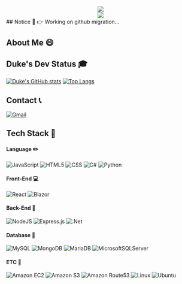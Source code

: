 <!-- ![header](https://capsule-render.vercel.app/api?type=waving&color=timeGradient&text=&animation=twinkling&fontSize=35&fontAlignY=40&fontAlign=70&height=250)
[![Typing SVG](https://readme-typing-svg.demolab.com?font=Alkatra&weight=500&size=45&duration=4000&pause=3&color=6994CDEE&center=false&vCenter=false&multiline=true&repeat=true&width=1000&height=100&lines=Welcome+to+Duke's+GitHub!👋)](https://git.io/typing-svg) -->

<div align="center">
  <img src="https://capsule-render.vercel.app/api?type=waving&color=timeGradient&text=&animation=twinkling&fontSize=35&fontAlignY=40&fontAlign=70&height=250"/>
  <br/>
  <a href="https://git.io/typing-svg">
    <img src="https://readme-typing-svg.demolab.com?font=Alkatra&weight=500&size=45&duration=4000&pause=3&color=6994CDEE&center=false&vCenter=false&multiline=true&repeat=true&width=1000&height=100&lines=Welcome+to+Duke's+GitHub!👋"/>
  </a>
</div>
## Notice 📣
👉 Working on github migration...

## About Me 😄

## Duke's Dev Status 🎓
[![Duke's GitHub stats](https://github-readme-stats.vercel.app/api?username=DUKE506&hide=stars,contribs&count_private=true&show_icons=true)](https://github.com/DUKE506/github-readme-stats)
﻿[![Top Langs](https://github-readme-stats.vercel.app/api/top-langs/?username=DUKE506&langs_count=10&layout=compact)](https://github.com/DUKE506/DUKE506)﻿

## Contact 📞
[![Gmail](https://img.shields.io/badge/Gmail-D14836?style=flat-square&logo=Gmail&logoColor=white&&link=mailto:dukebs1128@gmail.com)](mailto:dukebs1128@gmail.com)

## Tech Stack 🔨

#### Language ✏️
![JavaScript](https://img.shields.io/badge/javascript-%23F7DF1E.svg?style=for-the-badge&logo=Javascript&logoColor=black)
![HTML5](https://img.shields.io/badge/html5-%23E34F26.svg?style=for-the-badge&logo=html5&logoColor=white)
![CSS](https://img.shields.io/badge/css3-%231572B6.svg?style=for-the-badge&logo=css3&logoColor=white)
![C#](https://img.shields.io/badge/c%23-%23512BD4.svg?style=for-the-badge&logo=csharp&logoColor=white)
![Python](https://img.shields.io/badge/python-3670A0?style=for-the-badge&logo=python&logoColor=ffdd54)

#### Front-End :computer:
![React](https://img.shields.io/badge/react-%2320232a.svg?style=for-the-badge&logo=react&logoColor=%2361DAFB)
![Blazor](https://img.shields.io/badge/blazor-%235C2D91.svg?style=for-the-badge&logo=blazor&logoColor=white)

#### Back-End :wrench:
![NodeJS](https://img.shields.io/badge/node.js-6DA55F?style=for-the-badge&logo=node.js&logoColor=white)
![Express.js](https://img.shields.io/badge/express.js-%23404d59.svg?style=for-the-badge&logo=express&logoColor=%2361DAFB)
![.Net](https://img.shields.io/badge/.NET-5C2D91?style=for-the-badge&logo=.net&logoColor=white)

#### Database :postbox:
![MySQL](https://img.shields.io/badge/mysql-4479A1.svg?style=for-the-badge&logo=mysql&logoColor=white)
![MongoDB](https://img.shields.io/badge/MongoDB-%234ea94b.svg?style=for-the-badge&logo=mongodb&logoColor=white)
![MariaDB](https://img.shields.io/badge/MariaDB-003545?style=for-the-badge&logo=mariadb&logoColor=white)
![MicrosoftSQLServer](https://img.shields.io/badge/Microsoft%20SQL%20Server-CC2927?style=for-the-badge&logo=microsoft%20sql%20server&logoColor=white)

#### ETC :house_with_garden:
![Amazon EC2](https://img.shields.io/badge/Amazon%20EC2-%23FF9900.svg?style=for-the-badge&logo=Amazon-EC2&logoColor=white)
![Amazon S3](https://img.shields.io/badge/AWS%20S3-%23569A31.svg?style=for-the-badge&logo=Amazon-S3&logoColor=white)
![Amazon Route53](https://img.shields.io/badge/AWS%20Route53-%238C4FFF.svg?style=for-the-badge&logo=Amazon-Route-53&logoColor=white)
![Linux](https://img.shields.io/badge/Linux-FCC624?style=for-the-badge&logo=linux&logoColor=black)
![Ubuntu](https://img.shields.io/badge/Ubuntu-E95420?style=for-the-badge&logo=ubuntu&logoColor=white)

<!--
**DUKE506/DUKE506** is a ✨ _special_ ✨ repository because its `README.md` (this file) appears on your GitHub profile.

Here are some ideas to get you started:

- 🔭 I’m currently working on ...
- 🌱 I’m currently learning ...
- 👯 I’m looking to collaborate on ...
- 🤔 I’m looking for help with ...
- 💬 Ask me about ...
- 📫 How to reach me: ...
- 😄 Pronouns: ...
- ⚡ Fun fact: ...
-->
